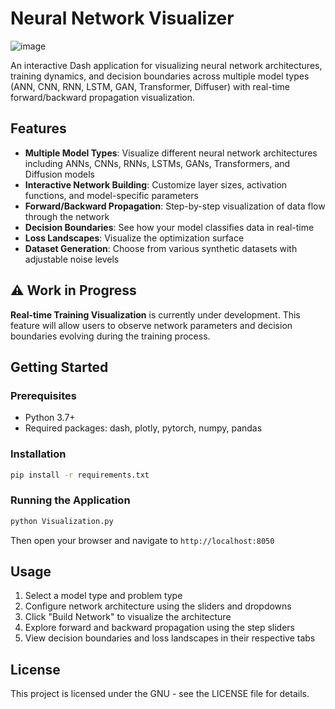# Neural Network Visualizer
![image](https://github.com/user-attachments/assets/970498f7-008c-487b-b58e-5330f2770ca9)

An interactive Dash application for visualizing neural network architectures, training dynamics, and decision boundaries across multiple model types (ANN, CNN, RNN, LSTM, GAN, Transformer, Diffuser) with real-time forward/backward propagation visualization.

## Features

- **Multiple Model Types**: Visualize different neural network architectures including ANNs, CNNs, RNNs, LSTMs, GANs, Transformers, and Diffusion models
- **Interactive Network Building**: Customize layer sizes, activation functions, and model-specific parameters
- **Forward/Backward Propagation**: Step-by-step visualization of data flow through the network
- **Decision Boundaries**: See how your model classifies data in real-time
- **Loss Landscapes**: Visualize the optimization surface
- **Dataset Generation**: Choose from various synthetic datasets with adjustable noise levels

## ⚠️ Work in Progress

**Real-time Training Visualization** is currently under development. This feature will allow users to observe network parameters and decision boundaries evolving during the training process.

## Getting Started

### Prerequisites

- Python 3.7+
- Required packages: dash, plotly, pytorch, numpy, pandas

### Installation

```bash
pip install -r requirements.txt
```

### Running the Application

```bash
python Visualization.py
```

Then open your browser and navigate to `http://localhost:8050`

## Usage

1. Select a model type and problem type
2. Configure network architecture using the sliders and dropdowns
3. Click "Build Network" to visualize the architecture
4. Explore forward and backward propagation using the step sliders
5. View decision boundaries and loss landscapes in their respective tabs

## License

This project is licensed under the GNU - see the LICENSE file for details.


